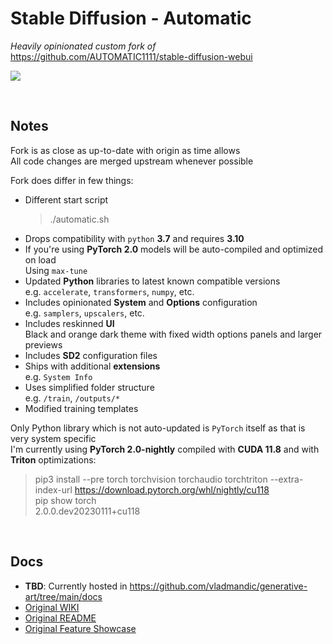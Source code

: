 # Stable Diffusion - Automatic

*Heavily opinionated custom fork of* <https://github.com/AUTOMATIC1111/stable-diffusion-webui>  

![](wiki/images/README.jpg)

<br>

## Notes

Fork is as close as up-to-date with origin as time allows  
All code changes are merged upstream whenever possible  

Fork does differ in few things:

- Different start script  
  > ./automatic.sh  
- Drops compatibility with `python` **3.7** and requires **3.10**  
- If you're using **PyTorch 2.0** models will be auto-compiled and optimized on load  
  Using `max-tune` 
- Updated **Python** libraries to latest known compatible versions  
  e.g. `accelerate`, `transformers`, `numpy`, etc.  
- Includes opinionated **System** and **Options** configuration  
  e.g. `samplers`, `upscalers`, etc.  
- Includes reskinned **UI**  
  Black and orange dark theme with fixed width options panels and larger previews  
- Includes **SD2** configuration files  
- Ships with additional **extensions**  
  e.g. `System Info`  
- Uses simplified folder structure  
  e.g. `/train`, `/outputs/*`  
- Modified training templates  

Only Python library which is not auto-updated is `PyTorch` itself as that is very system specific  
I'm currently using **PyTorch 2.0-nightly** compiled with **CUDA 11.8** and with **Triton** optimizations:

> pip3 install --pre torch torchvision torchaudio torchtriton --extra-index-url https://download.pytorch.org/whl/nightly/cu118  
> pip show torch  
> 2.0.0.dev20230111+cu118  


<br>

## Docs

- **TBD**: Currently hosted in <https://github.com/vladmandic/generative-art/tree/main/docs>
- [Original WIKI](wiki)
- [Original README](docs/README.md)
- [Original Feature Showcase](docs/feature-showcase)
